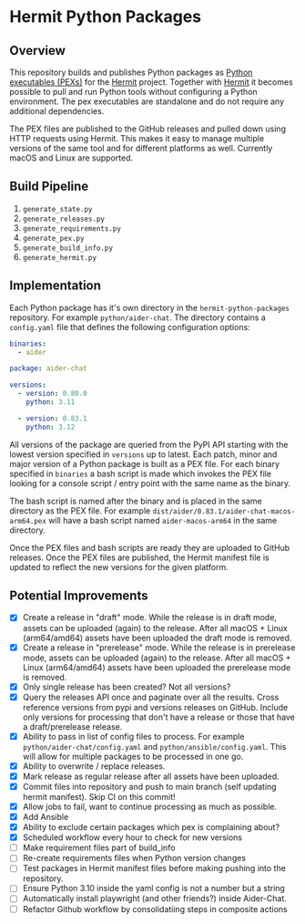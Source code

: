 # Hermit Python Packages

## Overview

This repository builds and publishes Python packages as [Python executables (PEXs)](https://docs.pex-tool.org/) for the [Hermit](https://cashapp.github.io/hermit/) project. Together with [Hermit](https://cashapp.github.io/hermit/) it becomes possible to pull and run Python tools without configuring a Python environment. The pex executables are standalone and do not require any additional dependencies.

The PEX files are published to the GitHub releases and pulled down using HTTP requests using Hermit. This makes it easy to manage multiple versions of the same tool and for different platforms as well. Currently macOS and Linux are supported.

## Build Pipeline

1. `generate_state.py`
2. `generate_releases.py`
3. `generate_requirements.py`
4. `generate_pex.py`
5. `generate_build_info.py`
6. `generate_hermit.py`

## Implementation

Each Python package has it's own directory in the `hermit-python-packages` repository. For example `python/aider-chat`. The directory contains a `config.yaml` file that defines the following configuration options:

```yaml
binaries:
  - aider

package: aider-chat

versions:
  - version: 0.80.0
    python: 3.11

  - version: 0.83.1
    python: 3.12
```

All versions of the package are queried from the PyPI API starting with the lowest version specified in `versions` up to latest. Each patch, minor and major version of a Python package is built as a PEX file. For each binary specified in `binaries` a bash script is made which invokes the PEX file looking for a console script / entry point with the same name as the binary. 

The bash script is named after the binary and is placed in the same directory as the PEX file. For example `dist/aider/0.83.1/aider-chat-macos-arm64.pex` will have a bash script named `aider-macos-arm64` in the same directory.

Once the PEX files and bash scripts are ready they are uploaded to GitHub releases. Once the PEX files are published, the Hermit manifest file is updated to reflect the new versions for the given platform.

## Potential Improvements

- [x] Create a release in "draft" mode. While the release is in draft mode, assets can be uploaded (again) to the release. After all macOS + Linux (arm64/amd64) assets have been uploaded the draft mode is removed.
- [x] Create a release in "prerelease" mode. While the release is in prerelease mode, assets can be uploaded (again) to the release. After all macOS + Linux (arm64/amd64) assets have been uploaded the prerelease mode is removed.
- [x] Only single release has been created? Not all versions?
- [x] Query the releases API once and paginate over all the results. Cross reference versions from pypi and versions releases on GitHub. Include only versions for processing that don't have a release or those that have a draft/prerelease release.
- [x] Ability to pass in list of config files to process. For example `python/aider-chat/config.yaml` and `python/ansible/config.yaml`. This will allow for multiple packages to be processed in one go.
- [x] Ability to overwrite / replace releases.
- [x] Mark release as regular release after all assets have been uploaded.
- [x] Commit files into repository and push to main branch (self updating hermit manifest). Skip CI on this commit!
- [x] Allow jobs to fail, want to continue processing as much as possible.
- [x] Add Ansible
- [x] Ability to exclude certain packages which pex is complaining about?
- [x] Scheduled workflow every hour to check for new versions
- [ ] Make requirement files part of build_info
- [ ] Re-create requirements files when Python version changes
- [ ] Test packages in Hermit manifest files before making pushing into the repository.
- [ ] Ensure Python 3.10 inside the yaml config is not a number but a string
- [ ] Automatically install playwright (and other friends?) inside Aider-Chat.
- [ ] Refactor Github workflow by consolidatiing steps in composite actions